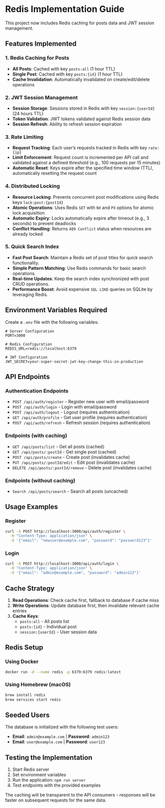 # Redis Implementation Guide

This project now includes Redis caching for posts data and JWT session management.

## Features Implemented

### 1. Redis Caching for Posts

- **All Posts**: Cached with key `posts:all` (1 hour TTL)
- **Single Post**: Cached with key `posts:{id}` (1 hour TTL)
- **Cache Invalidation**: Automatically invalidated on create/edit/delete operations

### 2. JWT Session Management

- **Session Storage**: Sessions stored in Redis with key `session:{userId}` (24 hours TTL)
- **Token Validation**: JWT tokens validated against Redis session data
- **Session Refresh**: Ability to refresh session expiration

### 3. Rate Limiting

- **Request Tracking**: Each user’s requests tracked in Redis with key `rate:{ip}`
- **Limit Enforcement**: Request count is incremented per API call and validated against a defined threshold (e.g., 100 requests per 15 minutes)
- **Automatic Reset**: Keys expire after the specified time window (TTL), automatically resetting the request count

### 4. Distributed Locking

- **Resource Locking**: Prevents concurrent post modifications using Redis keys `lock:post:{postId}`
- **Atomic Operations**: Uses Redis `SET` with `NX` and `PX` options for atomic lock acquisition
- **Automatic Expiry**: Locks automatically expire after timeout (e.g., 3 seconds) to prevent deadlocks
- **Conflict Handling**: Returns `409 Conflict` status when resources are already locked

### 5. Quick Search Index

- **Fast Post Search**: Maintain a Redis set of post titles for quick search functionality.
- **Simple Pattern Matching**: Use Redis commands for basic search operations.
- **Real-time Updates**: Keep the search index synchronized with post CRUD operations.
- **Performance Boost**: Avoid expensive `SQL LIKE` queries on SQLite by leveraging Redis.

## Environment Variables Required

Create a `.env` file with the following variables:

```env
# Server Configuration
PORT=3000

# Redis Configuration
REDIS_URL=redis://localhost:6379

# JWT Configuration
JWT_SECRET=your-super-secret-jwt-key-change-this-in-production
```

## API Endpoints

### Authentication Endpoints

- `POST /api/auth/register` - Register new user with email/password
- `POST /api/auth/login` - Login with email/password
- `POST /api/auth/logout` - Logout (requires authentication)
- `GET /api/auth/profile` - Get user profile (requires authentication)
- `POST /api/auth/refresh` - Refresh session (requires authentication)

### Endpoints (with caching)

- `GET /api/posts/list` - Get all posts (cached)
- `GET /api/posts/:postId` - Get single post (cached)
- `POST /api/posts/create` - Create post (invalidates cache)
- `PUT /api/posts/:postId/edit` - Edit post (invalidates cache)
- `DELETE /api/posts/:postId/remove` - Delete post (invalidates cache)

### Endpoints (without caching)

- `Search /api/posts/search` - Search all posts (uncached)

## Usage Examples

### Register

```bash
curl -X POST http://localhost:3000/api/auth/register \
  -H "Content-Type: application/json" \
  -d '{"email": "newuser@example.com", "password": "password123"}'
```

### Login

```bash
curl -X POST http://localhost:3000/api/auth/login \
  -H "Content-Type: application/json" \
  -d '{"email": "admin@example.com", "password": "admin123"}'
```

## Cache Strategy

1. **Read Operations**: Check cache first, fallback to database if cache miss
2. **Write Operations**: Update database first, then invalidate relevant cache entries
3. **Cache Keys**:
   - `posts:all` - All posts list
   - `posts:{id}` - Individual post
   - `session:{userId}` - User session data

## Redis Setup

### Using Docker

```bash
docker run -d --name redis -p 6379:6379 redis:latest
```

### Using Homebrew (macOS)

```bash
brew install redis
brew services start redis
```

## Seeded Users

The database is initialized with the following test users:

- **Email**: `admin@example.com` | **Password**: `admin123`
- **Email**: `user@example.com` | **Password**: `user123`

## Testing the Implementation

1. Start Redis server
2. Set environment variables
3. Run the application: `npm run server`
4. Test endpoints with the provided examples

The caching will be transparent to the API consumers - responses will be faster on subsequent requests for the same data.
